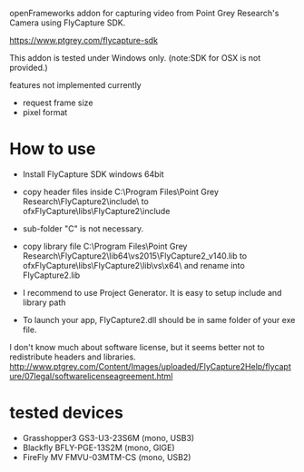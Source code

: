 openFrameworks addon for capturing video from Point Grey Research's Camera using FlyCapture SDK.

https://www.ptgrey.com/flycapture-sdk

This addon is tested under Windows only.
(note:SDK for OSX is not provided.)

features not implemented currently
* request frame size
* pixel format

# How to use

* Install FlyCapture SDK windows 64bit
* copy header files inside C:\Program Files\Point Grey Research\FlyCapture2\include\ to ofxFlyCapture\libs\FlyCapture2\include
* sub-folder "C" is not necessary.
* copy library file C:\Program Files\Point Grey Research\FlyCapture2\lib64\vs2015\FlyCapture2_v140.lib to ofxFlyCapture\libs\FlyCapture2\lib\vs\x64\ and rename into FlyCapture2.lib


* I recommend to use Project Generator. It is easy to setup include and library path
* To launch your app, FlyCapture2.dll should be in same folder of your exe file.

I don't know much about software license, but it seems better not to redistribute headers and libraries.
http://www.ptgrey.com/Content/Images/uploaded/FlyCapture2Help/flycapture/07legal/softwarelicenseagreement.html

# tested devices

* Grasshopper3 GS3-U3-23S6M (mono, USB3)
* Blackfly BFLY-PGE-13S2M (mono, GIGE)
* FireFly MV FMVU-03MTM-CS (mono, USB2)

